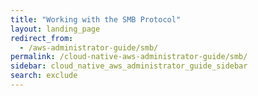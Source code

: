 ```yaml
---
title: "Working with the SMB Protocol"
layout: landing_page
redirect_from:
  - /aws-administrator-guide/smb/
permalink: /cloud-native-aws-administrator-guide/smb/
sidebar: cloud_native_aws_administrator_guide_sidebar
search: exclude
---
```

